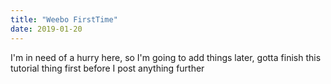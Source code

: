```yaml
---
title: "Weebo FirstTime"
date: 2019-01-20
---
```

I'm in need of a hurry here, so I'm going to add things later, gotta finish this tutorial thing first before I post anything further
